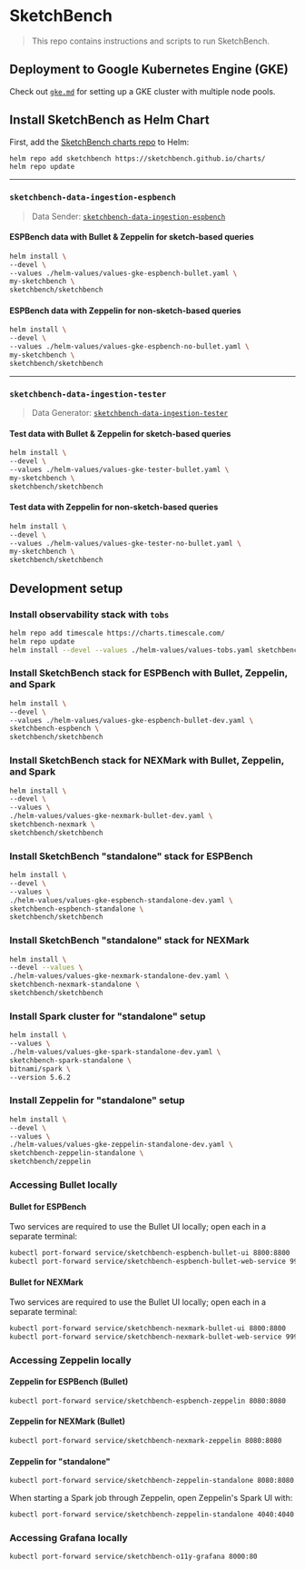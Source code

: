 # SketchBench

> This repo contains instructions and scripts to run SketchBench.

## Deployment to Google Kubernetes Engine (GKE)

Check out [`gke.md`](https://github.com/SketchBench/sketchbench/blob/main/gke.md) for setting up a GKE cluster with multiple node pools.

## Install SketchBench as Helm Chart

First, add the [SketchBench charts repo](https://github.com/SketchBench/charts) to Helm:

```bash
helm repo add sketchbench https://sketchbench.github.io/charts/
helm repo update
```

---

### `sketchbench-data-ingestion-espbench`

> Data Sender: [`sketchbench-data-ingestion-espbench`](https://github.com/SketchBench/sketchbench-data-ingestion-espbench)

#### ESPBench data with Bullet & Zeppelin for sketch-based queries

```bash
helm install \
--devel \
--values ./helm-values/values-gke-espbench-bullet.yaml \
my-sketchbench \
sketchbench/sketchbench
```

#### ESPBench data with Zeppelin for non-sketch-based queries

```bash
helm install \
--devel \
--values ./helm-values/values-gke-espbench-no-bullet.yaml \
my-sketchbench \
sketchbench/sketchbench
```

---

### `sketchbench-data-ingestion-tester`

> Data Generator: [`sketchbench-data-ingestion-tester`](https://github.com/SketchBench/sketchbench-data-ingestion-tester)

#### Test data with Bullet & Zeppelin for sketch-based queries

```bash
helm install \
--devel \
--values ./helm-values/values-gke-tester-bullet.yaml \
my-sketchbench \
sketchbench/sketchbench
```

#### Test data with Zeppelin for non-sketch-based queries

```bash
helm install \
--devel \
--values ./helm-values/values-gke-tester-no-bullet.yaml \
my-sketchbench \
sketchbench/sketchbench
```

## Development setup

### Install observability stack with `tobs`

```bash
helm repo add timescale https://charts.timescale.com/
helm repo update
helm install --devel --values ./helm-values/values-tobs.yaml sketchbench-o11y timescale/tobs
```

### Install SketchBench stack for ESPBench with Bullet, Zeppelin, and Spark

```bash
helm install \
--devel \
--values ./helm-values/values-gke-espbench-bullet-dev.yaml \
sketchbench-espbench \
sketchbench/sketchbench
```

### Install SketchBench stack for NEXMark with Bullet, Zeppelin, and Spark

```bash
helm install \
--devel \
--values \
./helm-values/values-gke-nexmark-bullet-dev.yaml \
sketchbench-nexmark \
sketchbench/sketchbench
```

### Install SketchBench "standalone" stack for ESPBench

```bash
helm install \
--devel \
--values \
./helm-values/values-gke-espbench-standalone-dev.yaml \
sketchbench-espbench-standalone \
sketchbench/sketchbench
```

### Install SketchBench "standalone" stack for NEXMark

```bash
helm install \
--devel --values \
./helm-values/values-gke-nexmark-standalone-dev.yaml \
sketchbench-nexmark-standalone \
sketchbench/sketchbench
```

### Install Spark cluster for "standalone" setup

```bash
helm install \
--values \
./helm-values/values-gke-spark-standalone-dev.yaml \
sketchbench-spark-standalone \
bitnami/spark \
--version 5.6.2
```

### Install Zeppelin for "standalone" setup

```bash
helm install \
--devel \
--values \
./helm-values/values-gke-zeppelin-standalone-dev.yaml \
sketchbench-zeppelin-standalone \
sketchbench/zeppelin
```

### Accessing Bullet locally

#### Bullet for ESPBench

Two services are required to use the Bullet UI locally; open each in a separate terminal:

```bash
kubectl port-forward service/sketchbench-espbench-bullet-ui 8800:8800
kubectl port-forward service/sketchbench-espbench-bullet-web-service 9999:9999
```

#### Bullet for NEXMark

Two services are required to use the Bullet UI locally; open each in a separate terminal:

```bash
kubectl port-forward service/sketchbench-nexmark-bullet-ui 8800:8800
kubectl port-forward service/sketchbench-nexmark-bullet-web-service 9999:9999
```

### Accessing Zeppelin locally

#### Zeppelin for ESPBench (Bullet)

```bash
kubectl port-forward service/sketchbench-espbench-zeppelin 8080:8080
```

#### Zeppelin for NEXMark (Bullet)

```bash
kubectl port-forward service/sketchbench-nexmark-zeppelin 8080:8080
```

#### Zeppelin for "standalone"

```bash
kubectl port-forward service/sketchbench-zeppelin-standalone 8080:8080
```

When starting a Spark job through Zeppelin, open Zeppelin's Spark UI with:

```bash
kubectl port-forward service/sketchbench-zeppelin-standalone 4040:4040
```

### Accessing Grafana locally

```bash
kubectl port-forward service/sketchbench-o11y-grafana 8000:80
```
